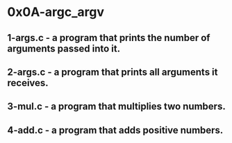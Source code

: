 # 0x0A-argc_argv
## 1-args.c - a program that prints the number of arguments passed into it.
## 2-args.c - a program that prints all arguments it receives.
## 3-mul.c - a program that multiplies two numbers.
## 4-add.c - a program that adds positive numbers.
